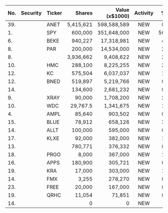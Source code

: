 No. | Security | Ticker | Shares | Value (x$1000) | Activity | % Port
|--- | --- | --- | ---:| ---:|:---:| ---:|
 39.||ANET</a>|5,415,621|598,588,589|NEW|0.47%|<a href=rel="bookmark"></a>
1.||SPY</a>|600,000|351,648,000|NEW|56.24%|<a href=rel="bookmark"></a>
6.||BEKE</a>|940,227|17,318,981|NEW|4.63%|<a href=rel="bookmark"></a>
8.||PAR</a>|200,000|14,534,000|NEW|2.32%|<a href=rel="bookmark"></a>
8.|||3,936,662|9,408,622|NEW|2.51%|rel="bookmark"></a>
10.||HMC</a>|288,100|8,225,255|NEW|2.19%|<a href=rel="bookmark"></a>
12.||KC</a>|575,504|6,037,037|NEW|1.61%|<a href=rel="bookmark"></a>
12.||BNED</a>|519,897|5,219,766|NEW|0.83%|<a href=rel="bookmark"></a>
14.|||134,600|2,681,232|NEW|0.71%|rel="bookmark"></a>
9.||XRAY</a>|90,000|1,708,200|NEW|2.43%|<a href=rel="bookmark"></a>
10.||WDC</a>|29,767.5|1,341,675|NEW|1.91%|<a href=rel="bookmark"></a>
4.||AMPL</a>|85,640|903,502|NEW|0.15%|<a href=rel="bookmark"></a>
15.||BLUE</a>|78,912|658,126|NEW|3.44%|<a href=rel="bookmark"></a>
14.||ALLT</a>|100,000|595,000|NEW|0.09%|<a href=rel="bookmark"></a>
17.||KLXE</a>|92,000|382,000|NEW|1.81%|<a href=rel="bookmark"></a>
13.|||780,771|376,332|NEW|0.53%|rel="bookmark"></a>
18.||PRGO</a>|8,000|367,000|NEW|1.74%|<a href=rel="bookmark"></a>
16.||APPS</a>|180,900|305,721|NEW|0.04%|<a href=rel="bookmark"></a>
19.||KRA</a>|17,000|303,000|NEW|1.44%|<a href=rel="bookmark"></a>
14.||FMX</a>|3,255|278,270|NEW|0.39%|<a href=rel="bookmark"></a>
23.||FREE</a>|20,000|167,000|NEW|0.79%|<a href=rel="bookmark"></a>
19.||QRHC</a>|11,054|71,851|NEW|0.01%|<a href=rel="bookmark"></a>
14.|||0|0|NEW|0%|rel="bookmark"></a>
